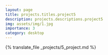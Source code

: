 ```yaml
---
layout: page
title: projects.titles.project5
description: projects.descriptions.project5
img: assets/img/1.jpg
importance: 3
category: desktop
---
```


{% translate_file _projects/5_project.md %}
